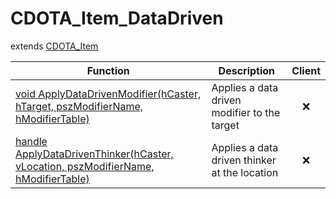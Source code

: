 # CDOTA_Item_DataDriven
extends [CDOTA_Item](../CDOTA_Item)

Function|Description|Client
--|--|:--:
[void ApplyDataDrivenModifier(hCaster, hTarget, pszModifierName, hModifierTable)](ApplyDataDrivenModifier)|Applies a data driven modifier to the target|❌
[handle ApplyDataDrivenThinker(hCaster, vLocation, pszModifierName, hModifierTable)](ApplyDataDrivenThinker)|Applies a data driven thinker at the location|❌
